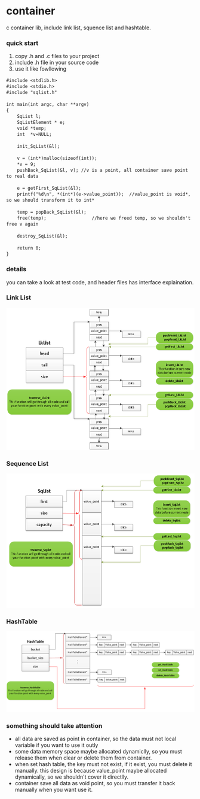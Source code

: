 # container
c container lib, include link list, squence list and hashtable.

### quick start
1. copy .h and .c files to your project
2. include .h file in your source code
3. use it like fowllowing
```
#include <stdlib.h>
#include <stdio.h>
#include "sqlist.h"

int main(int argc, char **argv)
{
    SqList l;
    SqListElement * e;
    void *temp;
    int  *v=NULL;

    init_SqList(&l);

    v = (int*)malloc(sizeof(int));
    *v = 9;
    pushBack_SqList(&l, v); //v is a point, all container save point to real data

    e = getFirst_SqList(&l);        
    printf("%d\n", *(int*)(e->value_point));  //value_point is void*, so we should transform it to int*

    temp = popBack_SqList(&l);
    free(temp);                 //here we freed temp, so we shouldn't free v again

    destroy_SqList(&l);

    return 0;
}

```

### details
you can take a look at test code, and header files has interface explaination.

### Link List
![image](https://github.com/ghking1/container/raw/master/doc/lklist.png)

### Sequence List
![image](https://github.com/ghking1/container/raw/master/doc/sqlist.png)

### HashTable
![image](https://github.com/ghking1/container/raw/master/doc/hashtable.png)

### something should take attention
* all data are saved as point in container, so the data must not local variable if you want to use it outly
* some data memory space maybe allocated dynamiclly, so you must release them when clear or delete them from container. 
* when set hash table, the key must not exist, if it exist, you must delete it manually. this design is because value_point maybe allocated dynamically, so we shouldn't cover it directlly.
* container save all data as void point, so you must transfer it back manually when you want use it.
